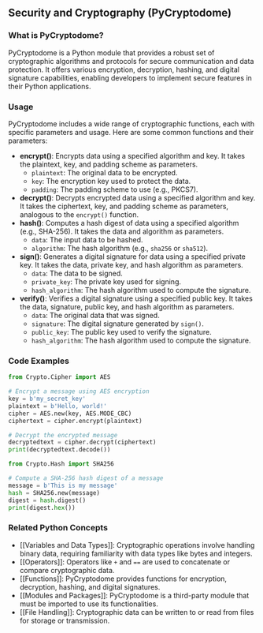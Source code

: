 ## Security and Cryptography (PyCryptodome)

### What is PyCryptodome?
PyCryptodome is a Python module that provides a robust set of cryptographic algorithms and protocols for secure communication and data protection. It offers various encryption, decryption, hashing, and digital signature capabilities, enabling developers to implement secure features in their Python applications.

### Usage

PyCryptodome includes a wide range of cryptographic functions, each with specific parameters and usage. Here are some common functions and their parameters:

- **encrypt()**: Encrypts data using a specified algorithm and key. It takes the plaintext, key, and padding scheme as parameters.
  - `plaintext`: The original data to be encrypted.
  - `key`: The encryption key used to protect the data.
  - `padding`: The padding scheme to use (e.g., PKCS7).
- **decrypt()**: Decrypts encrypted data using a specified algorithm and key. It takes the ciphertext, key, and padding scheme as parameters, analogous to the `encrypt()` function.
- **hash()**: Computes a hash digest of data using a specified algorithm (e.g., SHA-256). It takes the data and algorithm as parameters.
  - `data`: The input data to be hashed.
  - `algorithm`: The hash algorithm (e.g., `sha256` or `sha512`).
- **sign()**: Generates a digital signature for data using a specified private key. It takes the data, private key, and hash algorithm as parameters.
  - `data`: The data to be signed.
  - `private_key`: The private key used for signing.
  - `hash_algorithm`: The hash algorithm used to compute the signature.
- **verify()**: Verifies a digital signature using a specified public key. It takes the data, signature, public key, and hash algorithm as parameters.
  - `data`: The original data that was signed.
  - `signature`: The digital signature generated by `sign()`.
  - `public_key`: The public key used to verify the signature.
  - `hash_algorithm`: The hash algorithm used to compute the signature.

### Code Examples

```python
from Crypto.Cipher import AES

# Encrypt a message using AES encryption
key = b'my_secret_key'
plaintext = b'Hello, world!'
cipher = AES.new(key, AES.MODE_CBC)
ciphertext = cipher.encrypt(plaintext)

# Decrypt the encrypted message
decryptedtext = cipher.decrypt(ciphertext)
print(decryptedtext.decode())
```

```python
from Crypto.Hash import SHA256

# Compute a SHA-256 hash digest of a message
message = b'This is my message'
hash = SHA256.new(message)
digest = hash.digest()
print(digest.hex())
```

### Related Python Concepts

- [[Variables and Data Types]]: Cryptographic operations involve handling binary data, requiring familiarity with data types like bytes and integers.
- [[Operators]]: Operators like `+` and `==` are used to concatenate or compare cryptographic data.
- [[Functions]]: PyCryptodome provides functions for encryption, decryption, hashing, and digital signatures.
- [[Modules and Packages]]: PyCryptodome is a third-party module that must be imported to use its functionalities.
- [[File Handling]]: Cryptographic data can be written to or read from files for storage or transmission.